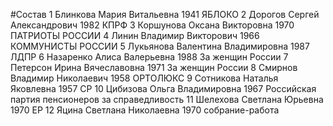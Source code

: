 #Состав
1 Блинкова Мария Витальевна 1941 ЯБЛОКО
2 Дорогов Сергей Александрович 1982 КПРФ
3 Коршунова Оксана Викторовна 1970 ПАТРИОТЫ РОССИИ
4 Линин Владимир Викторович 1966 КОММУНИСТЫ РОССИИ
5 Лукьянова Валентина Владимировна 1987 ЛДПР
6 Назаренко Алиса Валерьевна 1988 За женщин России
7 Петерсон Ирина Вячеславовна 1971 За женщин России
8 Смирнов Владимир Николаевич 1958 ОРТОЛЮКС
9 Сотникова Наталья Яковлевна 1957 СР
10 Цибизова Ольга Владимировна 1967 Российская партия пенсионеров за справедливость
11 Шелехова Светлана Юрьевна 1970 ЕР
12 Яцина Светлана Николаевна 1970 собрание-работа
